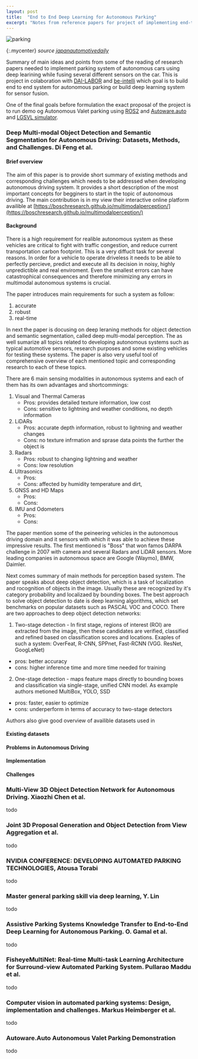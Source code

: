 ```yaml
---
layout: post
title:  "End to End Deep Learning for Autonomous Parking"
excerpt: "Notes from reference papers for project of implementing end-to-end system which performs autonomous parking using different sensors."
---
```


![parking](https://www.japanautomotivedaily.com/wp-content/uploads/sites/17/2017/12/201712171206_denso-1-1024x512.jpg)

{:.mycenter} 
*source [japanautomotivedaily](https://www.japanautomotivedaily.com/2017/12/08/denso-begin-verification-testing-entry-automated-parking/)*

Summary of main ideas and points from some of the reading of research papers needed to implement parking system of autonomous cars using deep learining while fusing several different sensors on the car. This is project in colaboration with [DAI-LABOR](https://dai-labor.de/en/home/) and [be-intelli](https://be-intelli.com/) which goal is to build end to end system for autonomous parking or build deep learning system for sensor fusion.

One of the final goals before formulation the exact proposal of the project is to run demo og Autonomous Valet parking using [ROS2](https://docs.ros.org/en/foxy/index.html) and [Autoware.auto](https://autowarefoundation.gitlab.io/autoware.auto/AutowareAuto/) and [LGSVL simulator](https://www.svlsimulator.com).



### Deep Multi-modal Object Detection and Semantic Segmentation for Autonomous Driving: Datasets, Methods, and Challenges. Di Feng et al.
#### Brief overview
The aim of this paper is to provide short summary of existing methods and corresponding challenges which needs to be addressed when developing autonomous driving system. It provides a short description of the most important concepts for begginers to start in the topic of autonomous driving. The main contribution is in my view their interactive online platform availible at [https://boschresearch.github.io/multimodalperception/](https://boschresearch.github.io/multimodalperception/)

#### Background
There is a high requirement for realible autonomous system as these vehicles are critical to fight with traffic congestion, and reduce current transportation carbon footprint. This is a very diffuclt task for several reasons. In order for a vehicle to operate driveless it needs to be able to perfectly percieve, predict and execute all its decision in noisy, highly unpredictible and real enviroment. Even the smallest errors can have catastrophical consequences and therefore minimizing any errors in multimodal autonomous systems is crucial.

The paper introduces main requirements for such a system as follow: 
1. accurate
2. robust
3. real-time

In next the paper is docusing on deep leraning methods for object detection and semantic segmentation, called deep multi-modal perception. The as well sumarize all topics related to developing autonomous systems such as typical automotive sensors, research purposes and some existing vehicles for testing these systems. The paper is also very useful tool of comprehensive overview of each mentioned topic and corresponding research to each of these topics.

There are 6 main sensing modalities in autonomous systems and each of them has its own advantages and shortcommings:
1. Visual and Thermal Cameras
    + Pros: provides detailed texture information, low cost 
    - Cons: sensitive to lightning and weather conditions, no depth information
2. LiDARs
    + Pros: accurate depth information, robust to lightning and weather changes
    - Cons: no texture infrmation and sprase data points the further the object is 
3. Radars
    + Pros: robust to changing lightning and weather
    - Cons: low resolution
4. Ultrasonics
    + Pros: 
    - Cons: affected by humidity temperature and dirt, 
5. GNSS and HD Maps
    + Pros: 
    - Cons: 
6. IMU and Odometers
    + Pros: 
    - Cons: 


The paper mention some of the peineering vehicles in the autonomous driving domain and it sensors with which it was able to achieve these impressive results. The first mentioned is "Boss" that won famos DARPA challenge in 2007 with camera and several Radars and LiDAR sensors. More leading companies in autonomous space are Google (Waymo), BMW, Daimler.

Next comes summary of main methods for perception based system. The paper speaks about deep object detection, which is a task of localization and rocognition of objects in the image. Usually these are recognized by it's category probability and localizaed by bounding boxes. The best approach to solve object detection to date is deep learning algorithms, which set benchmarks on popular datasets such as PASCAL VOC and COCO. There are two approaches to deep object detection networks: 
1. Two-stage detection - In first stage, regions of interest (ROI) are extracted from the image, then these candidates are verified, classified and refined based on classification scores and locations. Exaples of such a system: OverFeat, R-CNN, SPPnet, Fast-RCNN (VGG. ResNet, GoogLeNet)
 - pros: better accuracy
 - cons: higher inference time and more time needed for training
2. One-stage detection - maps feature maps directly to bounding boxes and classification via single-stage, unified CNN model. As example authors metioned MultiBox, YOLO, SSD
 - pros: faster, easier to optimize
 - cons: underperform in terms of accuracy to two-stage detectors

Authors also give good overview of availible datasets used in 

#### Existing datasets

#### Problems in Autonomous Driving

#### Implementation

#### Challenges

### Multi-View 3D Object Detection Network for Autonomous Driving. Xiaozhi Chen et al.
todo

### Joint 3D Proposal Generation and Object Detection from View Aggregation et al.
todo

###  NVIDIA CONFERENCE: DEVELOPING AUTOMATED PARKING TECHNOLOGIES, Atousa Torabi 
todo

### Master general parking skill via deep learning, Y. Lin
todo

### Assistive Parking Systems Knowledge Transfer to End-to-End Deep Learning for Autonomous Parking. O. Gamal et al.
todo

### FisheyeMultiNet: Real-time Multi-task Learning Architecture for Surround-view Automated Parking System. Pullarao Maddu et al.
todo

### Computer vision in automated parking systems: Design, implementation and challenges. Markus Heimberger et al.
todo

### Autoware.Auto Autonomous Valet Parking Demonstration
todo

<style>
.mycenter {
    text-align:center;
}
</style>